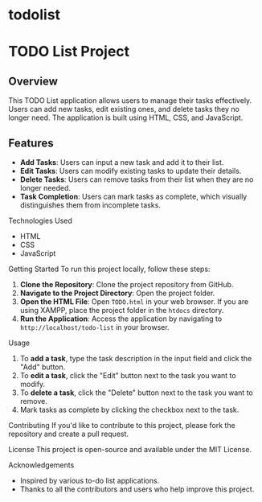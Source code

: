 # todolist

# TODO List Project

## Overview
This TODO List application allows users to manage their tasks effectively. Users can add new tasks, edit existing ones, and delete tasks they no longer need. The application is built using HTML, CSS, and JavaScript.

## Features
- **Add Tasks**: Users can input a new task and add it to their list.
- **Edit Tasks**: Users can modify existing tasks to update their details.
- **Delete Tasks**: Users can remove tasks from their list when they are no longer needed.
- **Task Completion**: Users can mark tasks as complete, which visually distinguishes them from incomplete tasks.

Technologies Used
- HTML
- CSS
- JavaScript

Getting Started
To run this project locally, follow these steps:

1. **Clone the Repository**: Clone the project repository from GitHub.
2. **Navigate to the Project Directory**: Open the project folder.
3. **Open the HTML File**: Open `TODO.html` in your web browser. If you are using XAMPP, place the project folder in the `htdocs` directory.
4. **Run the Application**: Access the application by navigating to `http://localhost/todo-list` in your browser.

Usage
1. To **add a task**, type the task description in the input field and click the "Add" button.
2. To **edit a task**, click the "Edit" button next to the task you want to modify.
3. To **delete a task**, click the "Delete" button next to the task you want to remove.
4. Mark tasks as complete by clicking the checkbox next to the task.

Contributing
If you'd like to contribute to this project, please fork the repository and create a pull request.

 License
This project is open-source and available under the MIT License.

 Acknowledgements
- Inspired by various to-do list applications.
- Thanks to all the contributors and users who help improve this project.
